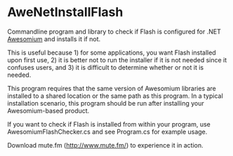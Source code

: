 AweNetInstallFlash
=====================

Commandline program and library to check if Flash is configured for .NET [Awesomium](http://www.awesomium.com) and installs it if not.

This is useful because 1) for some applications, you want Flash installed upon first use, 2) it is better not to run the installer if it is not needed since it confuses users, and 3) it is difficult to determine whether or not it is needed.

This program requires that the same version of Awesomium libraries are installed to a shared location or the same path as this program.  In a typical installation scenario, this program should be run after installing your Awesomium-based product.

If you want to check if Flash is installed from within your program, use AwesomiumFlashChecker.cs and see Program.cs for example usage.

Download mute.fm (http://www.mute.fm/) to experience it in action.
